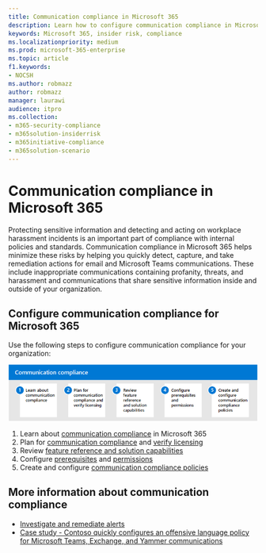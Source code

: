 ```yaml
---
title: Communication compliance in Microsoft 365
description: Learn how to configure communication compliance in Microsoft 365.
keywords: Microsoft 365, insider risk, compliance
ms.localizationpriority: medium
ms.prod: microsoft-365-enterprise
ms.topic: article
f1.keywords:
- NOCSH
ms.author: robmazz
author: robmazz
manager: laurawi
audience: itpro
ms.collection:
- m365-security-compliance
- m365solution-insiderrisk
- m365initiative-compliance
- m365solution-scenario
---
```


# Communication compliance in Microsoft 365

Protecting sensitive information and detecting and acting on workplace harassment incidents is an important part of compliance with internal policies and standards. Communication compliance in Microsoft 365 helps minimize these risks by helping you quickly detect, capture, and take remediation actions for email and Microsoft Teams communications. These include inappropriate communications containing profanity, threats, and harassment and communications that share sensitive information inside and outside of your organization.

## Configure communication compliance for Microsoft 365

Use the following steps to configure communication compliance for your organization:

![Insider risk solution communication compliance steps.](../media/ir-solution-cc-steps.png)

1. Learn about [communication compliance](communication-compliance.md) in Microsoft 365
2. Plan for [communication compliance](communication-compliance-plan.md) and [verify licensing](communication-compliance-configure.md#subscriptions-and-licensing)
3. Review [feature reference and solution capabilities](communication-compliance-feature-reference.md)
4. Configure [prerequisites](communication-compliance-configure.md#step-2-required-enable-the-audit-log) and [permissions](communication-compliance-configure.md#step-1-required-enable-permissions-for-communication-compliance)
5. Create and configure [communication compliance policies](communication-compliance-configure.md#step-5-required-create-a-communication-compliance-policy)

## More information about communication compliance

- [Investigate and remediate alerts](communication-compliance-investigate-remediate.md)
- [Case study - Contoso quickly configures an offensive language policy for Microsoft Teams, Exchange, and Yammer communications](communication-compliance-case-study.md)